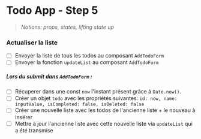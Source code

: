 # Todo App - Step 5

> _Notions: props, states, lifting state up_

### Actualiser la liste

- [ ] Envoyer la liste de tous les todos au composant `AddTodoForm`
- [ ] Envoyer la fonction `updateList` au composant `AddTodoForm`

##### _Lors du submit dans `AddTodoForm` :_

- [ ] Récuperer dans une const `now` l'instant présent grâce à `Date.now()`.
- [ ] Créer un objet `todo` avec les propriétés suivantes: `id: now, name: inputValue, isCompleted: false, isDeleted: false`
- [ ] Créer une nouvelle liste avec les todos de l'ancienne liste + le nouveau à insérer
- [ ] Mettre à jour l'ancienne liste avec cette nouvelle liste via `updateList` qui a été transmise